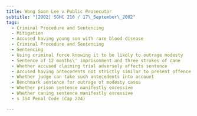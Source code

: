 ```yaml
---
title: Wong Soon Lee v Public Prosecutor 
subtitle: "[2002] SGHC 216 / 17\_September\_2002"
tags:
  - Criminal Procedure and Sentencing
  - Mitigation
  - Accused having young son with rare blood disease
  - Criminal Procedure and Sentencing
  - Sentencing
  - Using criminal force knowing it to be likely to outrage modesty
  - Sentence of 12 months\' imprisonment and three strokes of cane
  - Whether accused claiming trial adversely affects sentence
  - Accused having antecedents not strictly similar to present offence
  - Whether judge can take such antecedents into account
  - Benchmark sentence for outrage of modesty cases
  - Whether prison sentence manifestly excessive
  - Whether caning sentence manifestly excessive
  - s 354 Penal Code (Cap 224)

---
```


